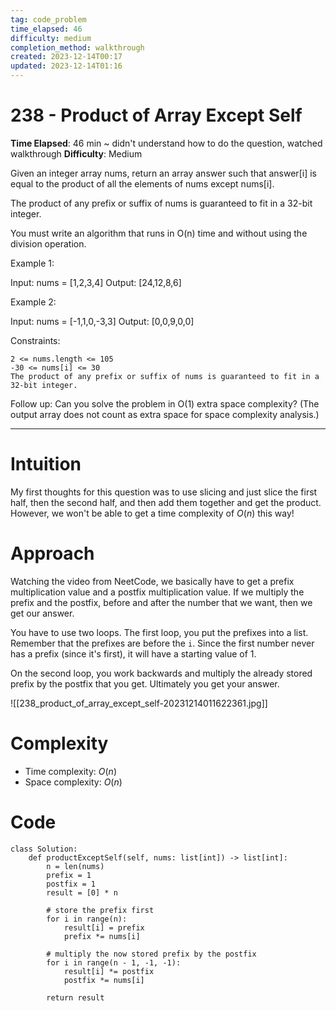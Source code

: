 ```yaml
---
tag: code_problem
time_elapsed: 46
difficulty: medium
completion_method: walkthrough
created: 2023-12-14T00:17
updated: 2023-12-14T01:16
---
```

# 238 - Product of Array Except Self

**Time Elapsed**: 46 min ~ didn't understand how to do the question, watched walkthrough
**Difficulty**: Medium

Given an integer array nums, return an array answer such that answer[i] is equal to the product of all the elements of nums except nums[i].

The product of any prefix or suffix of nums is guaranteed to fit in a 32-bit integer.

You must write an algorithm that runs in O(n) time and without using the division operation.


Example 1:

Input: nums = [1,2,3,4]
Output: [24,12,8,6]

Example 2:

Input: nums = [-1,1,0,-3,3]
Output: [0,0,9,0,0]

 

Constraints:

    2 <= nums.length <= 105
    -30 <= nums[i] <= 30
    The product of any prefix or suffix of nums is guaranteed to fit in a 32-bit integer.

 

Follow up: Can you solve the problem in O(1) extra space complexity? (The output array does not count as extra space for space complexity analysis.)

---

# Intuition
<!-- Describe your first thoughts on how to solve this problem. -->
My first thoughts for this question was to use slicing and just slice the first half, then the second half, and then add them together and get the product. However, we won't be able to get a time complexity of $O(n)$ this way!

# Approach
<!-- Describe your approach to solving the problem. -->
Watching the video from NeetCode, we basically have to get a prefix multiplication value and a postfix multiplication value. If we multiply the prefix and the postfix, before and after the number that we want, then we get our answer.

You have to use two loops. The first loop, you put the prefixes into a list. Remember that the prefixes are before the `i`. Since the first number never has a prefix (since it's first), it will have a starting value of 1. 

On the second loop, you work backwards and multiply the already stored prefix by the postfix that you get. Ultimately you get your answer.

![[238_product_of_array_except_self-20231214011622361.jpg]]

# Complexity
- Time complexity: $O(n)$
- Space complexity: $O(n)$

# Code
```
class Solution:
    def productExceptSelf(self, nums: list[int]) -> list[int]:
        n = len(nums)
        prefix = 1
        postfix = 1
        result = [0] * n

        # store the prefix first
        for i in range(n):
            result[i] = prefix
            prefix *= nums[i]

        # multiply the now stored prefix by the postfix
        for i in range(n - 1, -1, -1):
            result[i] *= postfix
            postfix *= nums[i]

        return result

```
